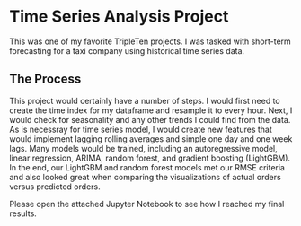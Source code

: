 # Time Series Analysis Project

This was one of my favorite TripleTen projects. I was tasked with short-term forecasting for a taxi company using historical time series data.

## The Process

This project would certainly have a number of steps. I would first need to create the time index for my dataframe and resample it to every hour. Next, I would check for seasonality and any other trends I could find from the data. As is necessray for time series model, I would create new features that would implement lagging rolling averages and simple one day and one week lags. Many models would be trained, including an autoregressive model, linear regression, ARIMA, random forest, and gradient boosting (LightGBM). In the end, our LightGBM and random forest models met our RMSE criteria and also looked great when comparing the visualizations of actual orders versus predicted orders.

Please open the attached Jupyter Notebook to see how I reached my final results.
